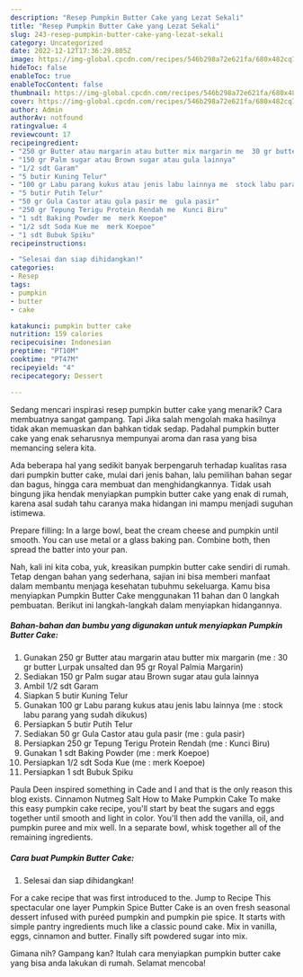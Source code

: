 ```yaml
---
description: "Resep Pumpkin Butter Cake yang Lezat Sekali"
title: "Resep Pumpkin Butter Cake yang Lezat Sekali"
slug: 243-resep-pumpkin-butter-cake-yang-lezat-sekali
category: Uncategorized
date: 2022-12-12T17:36:29.805Z
image: https://img-global.cpcdn.com/recipes/546b298a72e621fa/680x482cq70/pumpkin-butter-cake-foto-resep-utama.jpg
hideToc: false
enableToc: true
enableTocContent: false
thumbnail: https://img-global.cpcdn.com/recipes/546b298a72e621fa/680x482cq70/pumpkin-butter-cake-foto-resep-utama.jpg
cover: https://img-global.cpcdn.com/recipes/546b298a72e621fa/680x482cq70/pumpkin-butter-cake-foto-resep-utama.jpg
author: Admin
authorAv: notfound
ratingvalue: 4
reviewcount: 17
recipeingredient:
- "250 gr Butter atau margarin atau butter mix margarin me  30 gr butter Lurpak unsalted dan 95 gr Royal Palmia Margarin"
- "150 gr Palm sugar atau Brown sugar atau gula lainnya"
- "1/2 sdt Garam"
- "5 butir Kuning Telur"
- "100 gr Labu parang kukus atau jenis labu lainnya me  stock labu parang yang sudah dikukus"
- "5 butir Putih Telur"
- "50 gr Gula Castor atau gula pasir me  gula pasir"
- "250 gr Tepung Terigu Protein Rendah me  Kunci Biru"
- "1 sdt Baking Powder me  merk Koepoe"
- "1/2 sdt Soda Kue me  merk Koepoe"
- "1 sdt Bubuk Spiku"
recipeinstructions:

- "Selesai dan siap dihidangkan!"
categories:
- Resep
tags:
- pumpkin
- butter
- cake

katakunci: pumpkin butter cake 
nutrition: 159 calories
recipecuisine: Indonesian
preptime: "PT10M"
cooktime: "PT47M"
recipeyield: "4"
recipecategory: Dessert

---
```



Sedang mencari inspirasi resep pumpkin butter cake yang menarik? Cara membuatnya sangat gampang. Tapi Jika salah mengolah maka hasilnya tidak akan memuaskan dan bahkan tidak sedap. Padahal pumpkin butter cake yang enak seharusnya mempunyai aroma dan rasa yang bisa memancing selera kita.


Ada beberapa hal yang sedikit banyak berpengaruh terhadap kualitas rasa dari pumpkin butter cake, mulai dari jenis bahan, lalu pemilihan bahan segar dan bagus, hingga cara membuat dan menghidangkannya. Tidak usah bingung jika hendak menyiapkan pumpkin butter cake yang enak di rumah, karena asal sudah tahu caranya maka hidangan ini mampu menjadi suguhan istimewa.

Prepare filling: In a large bowl, beat the cream cheese and pumpkin until smooth. You can use metal or a glass baking pan. Combine both, then spread the batter into your pan.


Nah, kali ini kita coba, yuk, kreasikan pumpkin butter cake sendiri di rumah. Tetap dengan bahan yang sederhana, sajian ini bisa memberi manfaat dalam membantu menjaga kesehatan tubuhmu sekeluarga. Kamu bisa menyiapkan Pumpkin Butter Cake menggunakan 11 bahan dan 0 langkah pembuatan. Berikut ini langkah-langkah dalam menyiapkan hidangannya.

<!--inarticleads1-->

##### Bahan-bahan dan bumbu yang digunakan untuk menyiapkan Pumpkin Butter Cake:

1. Gunakan 250 gr Butter atau margarin atau butter mix margarin (me : 30 gr butter Lurpak unsalted dan 95 gr Royal Palmia Margarin)
1. Sediakan 150 gr Palm sugar atau Brown sugar atau gula lainnya
1. Ambil 1/2 sdt Garam
1. Siapkan 5 butir Kuning Telur
1. Gunakan 100 gr Labu parang kukus atau jenis labu lainnya (me : stock labu parang yang sudah dikukus)
1. Persiapkan 5 butir Putih Telur
1. Sediakan 50 gr Gula Castor atau gula pasir (me : gula pasir)
1. Persiapkan 250 gr Tepung Terigu Protein Rendah (me : Kunci Biru)
1. Gunakan 1 sdt Baking Powder (me : merk Koepoe)
1. Persiapkan 1/2 sdt Soda Kue (me : merk Koepoe)
1. Persiapkan 1 sdt Bubuk Spiku


Paula Deen inspired something in Cade and I and that is the only reason this blog exists. Cinnamon Nutmeg Salt How to Make Pumpkin Cake To make this easy pumpkin cake recipe, you&#39;ll start by beat the sugars and eggs together until smooth and light in color. You&#39;ll then add the vanilla, oil, and pumpkin puree and mix well. In a separate bowl, whisk together all of the remaining ingredients. 

<!--inarticleads2-->

##### Cara buat Pumpkin Butter Cake:


1. Selesai dan siap dihidangkan!

For a cake recipe that was first introduced to the. Jump to Recipe This spectacular one layer Pumpkin Spice Butter Cake is an oven fresh seasonal dessert infused with puréed pumpkin and pumpkin pie spice. It starts with simple pantry ingredients much like a classic pound cake. Mix in vanilla, eggs, cinnamon and butter. Finally sift powdered sugar into mix. 

Gimana nih? Gampang kan? Itulah cara menyiapkan pumpkin butter cake yang bisa anda lakukan di rumah. Selamat mencoba!
